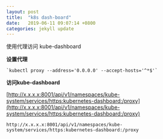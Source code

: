 ```yaml
---
layout: post
title:  "k8s dash-board"
date:   2019-06-11 09:07:14 +0800
categories: jekyll update
---
```



使用代理访问 kube-dashboard

**设置代理**
```
`kubectl proxy --address='0.0.0.0' --accept-hosts='^*$'`
```

**访问kube-dashboard**

[http://x.x.x.x:8001/api/v1/namespaces/kube-system/services/https:kubernetes-dashboard:/proxy](http://x.x.x.x:8001/api/v1/namespaces/kube-system/services/https:kubernetes-dashboard:/proxy)
```
http://x.x.x.x:8001/api/v1/namespaces/kube-system/services/https:kubernetes-dashboard:/proxy
```

